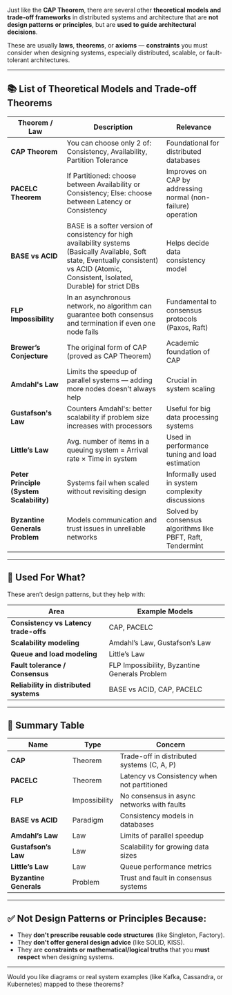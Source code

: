 

Just like the **CAP Theorem**, there are several other **theoretical models and trade-off frameworks** in distributed systems and architecture that are **not design patterns or principles**, but are **used to guide architectural decisions**.

These are usually **laws**, **theorems**, or **axioms** — **constraints** you must consider when designing systems, especially distributed, scalable, or fault-tolerant architectures.

---

## 📚 List of Theoretical Models and Trade-off Theorems

| Theorem / Law                            | Description                                                                                                                                                                                   | Relevance                                                    |
| ---------------------------------------- | --------------------------------------------------------------------------------------------------------------------------------------------------------------------------------------------- | ------------------------------------------------------------ |
| **CAP Theorem**                          | You can choose only 2 of: Consistency, Availability, Partition Tolerance                                                                                                                      | Foundational for distributed databases                       |
| **PACELC Theorem**                       | If Partitioned: choose between Availability or Consistency; Else: choose between Latency or Consistency                                                                                       | Improves on CAP by addressing normal (non-failure) operation |
| **BASE vs ACID**                         | BASE is a softer version of consistency for high availability systems (Basically Available, Soft state, Eventually consistent) vs ACID (Atomic, Consistent, Isolated, Durable) for strict DBs | Helps decide data consistency model                          |
| **FLP Impossibility**                    | In an asynchronous network, no algorithm can guarantee both consensus and termination if even one node fails                                                                                  | Fundamental to consensus protocols (Paxos, Raft)             |
| **Brewer’s Conjecture**                  | The original form of CAP (proved as CAP Theorem)                                                                                                                                              | Academic foundation of CAP                                   |
| **Amdahl's Law**                         | Limits the speedup of parallel systems — adding more nodes doesn’t always help                                                                                                                | Crucial in system scaling                                    |
| **Gustafson's Law**                      | Counters Amdahl's: better scalability if problem size increases with processors                                                                                                               | Useful for big data processing systems                       |
| **Little’s Law**                         | Avg. number of items in a queuing system = Arrival rate × Time in system                                                                                                                      | Used in performance tuning and load estimation               |
| **Peter Principle (System Scalability)** | Systems fail when scaled without revisiting design                                                                                                                                            | Informally used in system complexity discussions             |
| **Byzantine Generals Problem**           | Models communication and trust issues in unreliable networks                                                                                                                                  | Solved by consensus algorithms like PBFT, Raft, Tendermint   |

---

## 🧠 Used For What?

These aren’t design patterns, but they help with:

| Area                                   | Example Models                                |
| -------------------------------------- | --------------------------------------------- |
| **Consistency vs Latency trade-offs**  | CAP, PACELC                                   |
| **Scalability modeling**               | Amdahl’s Law, Gustafson’s Law                 |
| **Queue and load modeling**            | Little’s Law                                  |
| **Fault tolerance / Consensus**        | FLP Impossibility, Byzantine Generals Problem |
| **Reliability in distributed systems** | BASE vs ACID, CAP, PACELC                     |

---

## 🚀 Summary Table

| Name                   | Type          | Concern                                     |
| ---------------------- | ------------- | ------------------------------------------- |
| **CAP**                | Theorem       | Trade-off in distributed systems (C, A, P)  |
| **PACELC**             | Theorem       | Latency vs Consistency when not partitioned |
| **FLP**                | Impossibility | No consensus in async networks with faults  |
| **BASE vs ACID**       | Paradigm      | Consistency models in databases             |
| **Amdahl’s Law**       | Law           | Limits of parallel speedup                  |
| **Gustafson’s Law**    | Law           | Scalability for growing data sizes          |
| **Little’s Law**       | Law           | Queue performance metrics                   |
| **Byzantine Generals** | Problem       | Trust and fault in consensus systems        |

---

## ✅ Not Design Patterns or Principles Because:

* They **don't prescribe reusable code structures** (like Singleton, Factory).
* They **don't offer general design advice** (like SOLID, KISS).
* They are **constraints or mathematical/logical truths** that you **must respect** when designing systems.

---

Would you like diagrams or real system examples (like Kafka, Cassandra, or Kubernetes) mapped to these theorems?
